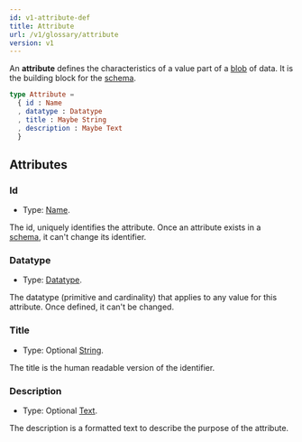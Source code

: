 ```yaml
---
id: v1-attribute-def
title: Attribute
url: /v1/glossary/attribute
version: v1
---
```


An **attribute** defines the characteristics of a value part of a
[blob](/v1/glossary/item) of data. It is the building block for the
[schema](/v1/glossary/schema).

```elm
type Attribute =
  { id : Name
  , datatype : Datatype
  , title : Maybe String
  , description : Maybe Text
  }
```

## Attributes

### Id

* Type: [Name](/v1/datatypes/name).

The id, uniquely identifies the attribute. Once an attribute exists in a
[schema](/v1/glossary/schema), it can't change its identifier.


### Datatype

* Type: [Datatype](/v1/datatypes).

The datatype (primitive and cardinality) that applies to any value for this
attribute. Once defined, it can't be changed.

### Title

* Type: Optional [String](/v1/datatypes/string).

The title is the human readable version of the identifier.

### Description

* Type: Optional [Text](/v1/datatypes/text).

The description is a formatted text to describe the purpose of the attribute.
